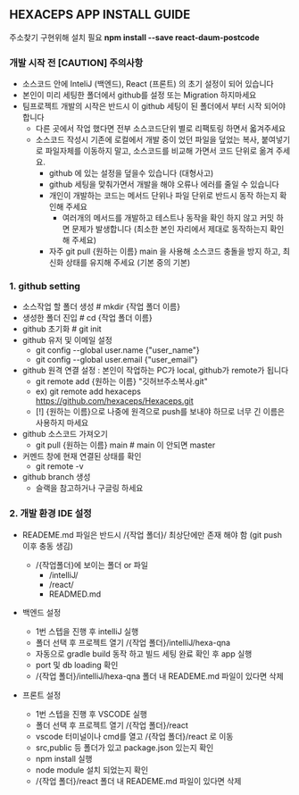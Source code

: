 ## HEXACEPS APP INSTALL GUIDE

주소찾기 구현위해 설치 필요
**npm install --save react-daum-postcode**

### 개발 시작 전 [CAUTION] 주의사항

- 소스코드 안에 InteliJ (백엔드), React (프론트) 의 초기 설정이 되어 있습니다
- 본인이 미리 세팅한 폴더에서 github를 설정 또는 Migration 하지마세요
- 팀프로젝트 개발의 시작은 반드시 이 github 세팅이 된 폴더에서 부터 시작 되어야 합니다
   - 다른 곳에서 작업 했다면 전부 소스코드단위 별로 리팩토링 하면서 옯겨주세요
   - 소스코드 작성시 기존에 로컬에서 개발 중이 었던 파일을 덮었는 복사, 붙여넣기로 파일자체를 이동하지 말고, 소스코드를 비교해 가면서 코드 단위로 옮겨 주세요.
      - github 에 있는 설정을 덮을수 있습니다 (대형사고)
      - github 세팅을 맞춰가면서 개발을 해야 오류나 에러를 줄일 수 있습니다
      - 개인이 개발하는 코드는 메서드 단위나 파일 단위로 반드시 동작 하는지 확인해 주세요
         - 여러개의 메서드를 개발하고 테스트나 동작을 확인 하지 않고 커밋 하면 문제가 발생합니다 (최소한 본인 자리에서 제대로 동작하는지 확인해 주세요)
      - 자주 git pull {원하는 이름} main 을 사용해 소스코드 충돌을 방지 하고, 최신화 상태를 유지해 주세요 (기본 중의 기본)

### 1. github setting

- 소스작업 할 폴더 생성 # mkdir {작업 폴더 이름}
- 생성한 폴더 진입 # cd {작업 폴더 이름}
- github 초기화 # git init
- github 유저 및 이메일 설정
   - git config --global user.name {"user_name"}
   - git config --global user.email {"user_email"}
- github 원격 연결 설정 : 본인이 작업하는 PC가 local, github가 remote가 됩니다
   - git remote add {원하는 이름} "깃허브주소복사.git"
   - ex) git remote add hexaceps https://github.com/hexaceps/Hexaceps.git
   - [!] {원하는 이름}으로 나중에 원격으로 push를 보내야 하므로 너무 긴 이름은 사용하지 마세요
- github 소스코드 가져오기
   - git pull {원하는 이름} main # main 이 안되면 master
- 커멘드 창에 현재 연결된 상태를 확인
  - git remote -v
- github branch 생성
  - 슬랙을 참고하거나 구글링 하세요

### 2. 개발 환경 IDE 설정

- READEME.md 파일은 반드시 /{작업 폴더}/ 최상단에만 존재 해야 함 (git push 이후 충동 생김)
   - /{작업폴더}에 보이는 폴더 or 파일
      - /intelliJ/
      - /react/
      - READMED.md

- 백엔드 설정
  - 1번 스텝을 진행 후 intelliJ 실행
  - 폴더 선택 후 프로젝트 열기 /{작업 폴더}/intelliJ/hexa-qna
  - 자동으로 gradle build 동작 하고 빌드 세팅 완료 확인 후 app 실행
  - port 및 db loading 확인
  - /{작업 폴더}/intelliJ/hexa-qna 폴더 내 READEME.md 파일이 있다면 삭제

 - 프론트 설정
   - 1번 스텝을 진행 후 VSCODE 실행
   - 폴더 선택 후 프로젝트 열기 /{작업 폴더}/react
   - vscode 터미널이나 cmd를 열고 /{작업 폴더}/react 로 이동
   - src,public 등 폴더가 있고 package.json 있는지 확인
   - npm install 실행
   - node module 설치 되었는지 확인
   - /{작업 폴더}/react 폴더 내 READEME.md 파일이 있다면 삭제
   
